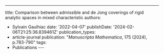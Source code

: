 ---
title: Comparison between admissible and de Jong coverings of rigid analytic spaces
  in mixed characteristic
authors:
- Sylvain Gaulhiac
date: '2022-04-07'
publishDate: '2024-02-06T21:25:36.839461Z'
publication_types:
- article-journal
publication: "*Manuscripta Mathematica*, 175 (2024), p.783-790"
tags:  
- Publications
[
](https://link.springer.com/article/10.1007/s00229-024-01578-8)---
